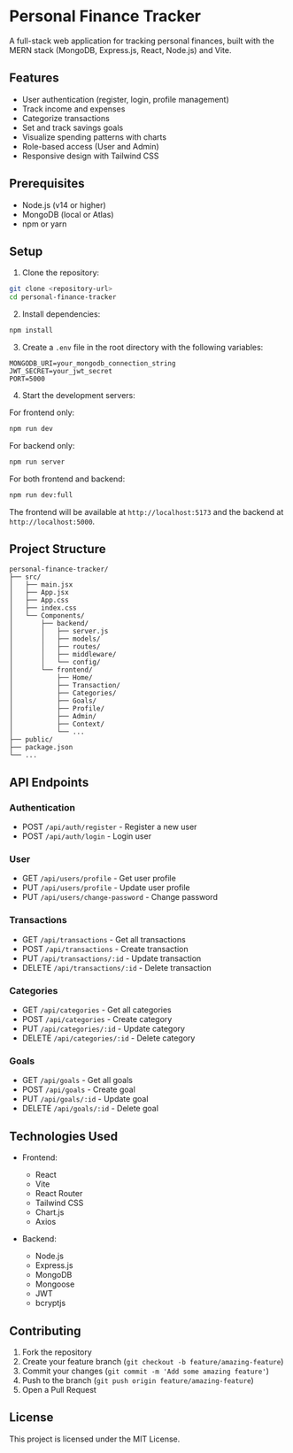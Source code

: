 # Personal Finance Tracker

A full-stack web application for tracking personal finances, built with the MERN stack (MongoDB, Express.js, React, Node.js) and Vite.

## Features

- User authentication (register, login, profile management)
- Track income and expenses
- Categorize transactions
- Set and track savings goals
- Visualize spending patterns with charts
- Role-based access (User and Admin)
- Responsive design with Tailwind CSS

## Prerequisites

- Node.js (v14 or higher)
- MongoDB (local or Atlas)
- npm or yarn

## Setup

1. Clone the repository:
```bash
git clone <repository-url>
cd personal-finance-tracker
```

2. Install dependencies:
```bash
npm install
```

3. Create a `.env` file in the root directory with the following variables:
```
MONGODB_URI=your_mongodb_connection_string
JWT_SECRET=your_jwt_secret
PORT=5000
```

4. Start the development servers:

For frontend only:
```bash
npm run dev
```

For backend only:
```bash
npm run server
```

For both frontend and backend:
```bash
npm run dev:full
```

The frontend will be available at `http://localhost:5173` and the backend at `http://localhost:5000`.

## Project Structure

```
personal-finance-tracker/
├── src/
│   ├── main.jsx
│   ├── App.jsx
│   ├── App.css
│   ├── index.css
│   └── Components/
│       ├── backend/
│       │   ├── server.js
│       │   ├── models/
│       │   ├── routes/
│       │   ├── middleware/
│       │   └── config/
│       └── frontend/
│           ├── Home/
│           ├── Transaction/
│           ├── Categories/
│           ├── Goals/
│           ├── Profile/
│           ├── Admin/
│           ├── Context/
│           └── ...
├── public/
├── package.json
└── ...
```

## API Endpoints

### Authentication
- POST `/api/auth/register` - Register a new user
- POST `/api/auth/login` - Login user

### User
- GET `/api/users/profile` - Get user profile
- PUT `/api/users/profile` - Update user profile
- PUT `/api/users/change-password` - Change password

### Transactions
- GET `/api/transactions` - Get all transactions
- POST `/api/transactions` - Create transaction
- PUT `/api/transactions/:id` - Update transaction
- DELETE `/api/transactions/:id` - Delete transaction

### Categories
- GET `/api/categories` - Get all categories
- POST `/api/categories` - Create category
- PUT `/api/categories/:id` - Update category
- DELETE `/api/categories/:id` - Delete category

### Goals
- GET `/api/goals` - Get all goals
- POST `/api/goals` - Create goal
- PUT `/api/goals/:id` - Update goal
- DELETE `/api/goals/:id` - Delete goal

## Technologies Used

- Frontend:
  - React
  - Vite
  - React Router
  - Tailwind CSS
  - Chart.js
  - Axios

- Backend:
  - Node.js
  - Express.js
  - MongoDB
  - Mongoose
  - JWT
  - bcryptjs

## Contributing

1. Fork the repository
2. Create your feature branch (`git checkout -b feature/amazing-feature`)
3. Commit your changes (`git commit -m 'Add some amazing feature'`)
4. Push to the branch (`git push origin feature/amazing-feature`)
5. Open a Pull Request

## License

This project is licensed under the MIT License. 